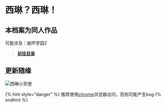 # 西琳？西琳！

## 本​档案为同人作品

可能涉及：崩坏学园2

> [**前往目录**](index.md)

## 更新随缘

![&#x897F;&#x7433;&#x5C0F;&#x5929;&#x4F7F;](.gitbook/assets/cg01_iphone5-12.png)

{% hint style="danger" %}
推荐使用[chrome](https://www.google.cn/intl/zh-CN/chrome/)浏览器访问，否则可能产生bug
{% endhint %}



